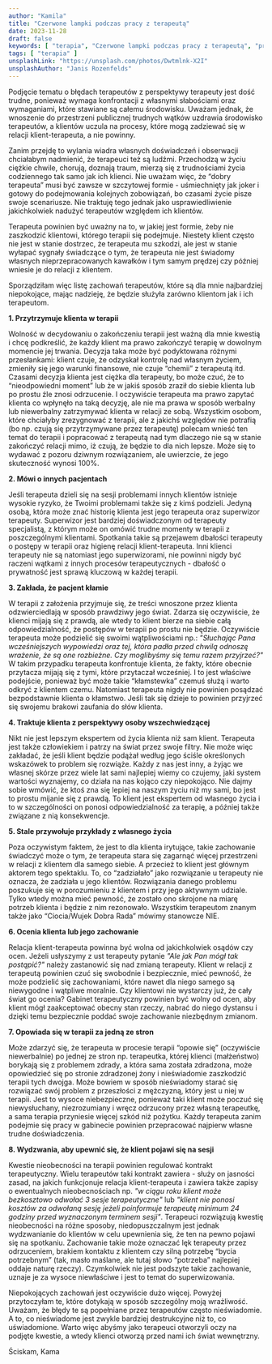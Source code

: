 ```yaml
---
author: "Kamila"
title: "Czerwone lampki podczas pracy z terapeutą"
date: 2023-11-28
draft: false
keywords: [ "terapia", "Czerwone lampki podczas pracy z terapeutą", "praca z terapeutą", "psychoterapia" ]
tags: [ "terapia" ]
unsplashLink: "https://unsplash.com/photos/Dwtmlnk-X2I"
unsplashAuthor: "Janis Rozenfelds"
---
```


Podjęcie tematu o błędach terapeutów z perspektywy terapeuty jest dość trudne, ponieważ wymaga konfrontacji z własnymi słabościami oraz wymaganiami, które stawiane są całemu środowisku. Uważam jednak, że wnoszenie do przestrzeni publicznej trudnych wątków uzdrawia środowisko terapeutów, a klientów uczula na procesy, które mogą zadziewać się w relacji klient-terapeuta, a nie powinny.

Zanim przejdę to wylania wiadra własnych doświadczeń i obserwacji chciałabym nadmienić, że terapeuci też są ludźmi. Przechodzą w życiu ciężkie chwile, chorują, doznają traum, mierzą się z trudnościami życia codziennego tak samo jak ich klienci. Nie uważam więc, że “dobry terapeuta” musi być zawsze w szczytowej formie - uśmiechnięty jak joker i gotowy do podejmowania kolejnych zobowiązań, bo czasami życie pisze swoje scenariusze. Nie traktuję tego jednak jako usprawiedliwienie jakichkolwiek nadużyć terapeutów względem ich klientów. 

Terapeuta powinien być uważny na to, w jakiej jest formie, żeby nie zaszkodzić klientowi, którego terapii się podejmuje. Niestety klient często nie jest w stanie dostrzec, że terapeuta mu szkodzi, ale jest w stanie wyłapać sygnały świadczące o tym, że terapeuta nie jest świadomy własnych nieprzepracowanych kawałków i tym samym prędzej czy później wniesie je do relacji z klientem. 

Sporządziłam więc listę zachowań terapeutów, które są dla mnie najbardziej niepokojące, mając nadzieję, że będzie służyła zarówno klientom jak i ich terapeutom. 

**1. Przytrzymuje klienta w terapii**

Wolność w decydowaniu o zakończeniu terapii jest ważną dla mnie kwestią i chcę podkreślić, że każdy klient ma prawo zakończyć terapię w dowolnym momencie jej trwania. Decyzja taka może być podyktowana różnymi przesłankami: klient czuje, że odzyskał kontrolę nad własnym życiem, zmieniły się jego warunki finansowe, nie czuje “chemii” z terapeutą itd. Czasami decyzja klienta jest ciężka dla terapeuty, bo może czuć, że to “nieodpowiedni moment” lub że w jakiś sposób zraził do siebie klienta lub po prostu źle znosi odrzucenie. I oczywiście terapeuta ma prawo zapytać klienta co wpłynęło na taką decyzję, ale nie ma prawa w sposób werbalny lub niewerbalny zatrzymywać klienta w relacji ze sobą. Wszystkim osobom, które chciałyby  zrezygnować z terapii, ale z jakichś względów  nie potrafią (bo np. czują się przytrzymywane przez terapeutę) polecam wnieść ten temat do terapii i popracować z terapeutą nad tym dlaczego nie są w stanie zakończyć relacji mimo, iż czują, że będzie to dla nich lepsze. Może się to wydawać z pozoru dziwnym rozwiązaniem, ale uwierzcie, że jego skuteczność wynosi 100%.

**2. Mówi o innych pacjentach**

Jeśli terapeuta dzieli się na sesji problemami innych klientów istnieje wysokie ryzyko, że Twoimi problemami także się z kimś podzieli. Jedyną osobą, która może znać historię klienta jest jego terapeuta oraz superwizor terapeuty. Superwizor jest bardziej doświadczonym od terapeuty specjalistą, z którym może on omówić trudne momenty w terapii z poszczególnymi klientami. Spotkania takie są przejawem dbałości terapeuty o postępy w terapii oraz higienę relacji klient-terapeuta. Inni klienci terapeuty nie są natomiast jego superwizorami, nie powinni nigdy być raczeni wątkami z innych procesów terapeutycznych - dbałość o prywatność jest sprawą kluczową w każdej terapii.

**3. Zakłada, że pacjent kłamie** 

W terapii z założenia przyjmuje się, że treści wnoszone przez klienta odzwierciedlają w sposób prawdziwy jego świat. Zdarza się oczywiście, że klienci mijają się z prawdą, ale wtedy to klient bierze na siebie całą odpowiedzialność, że postępów w terapii po prostu nie będzie. Oczywiście terapeuta może podzielić się swoimi wątpliwościami np.: *"Słuchając Pana wcześniejszych wypowiedzi oraz tej, która padła przed chwilą odnoszę wrażenie, że są one rozbieżne. Czy moglibyśmy się temu razem przyjrzeć?"* W takim przypadku terapeuta konfrontuje klienta, że fakty, które obecnie przytacza mijają się z tymi, które przytaczał wcześniej. I to jest właściwe podejście, ponieważ być może takie “kłamstewka” czemuś służą i warto odkryć z klientem czemu. Natomiast terapeuta nigdy nie powinien posądzać bezpodstawnie klienta o kłamstwo. Jeśli tak się dzieje to powinien przyjrzeć się swojemu brakowi zaufania do słów klienta.

**4. Traktuje klienta z perspektywy osoby wszechwiedzącej**

Nikt nie jest lepszym ekspertem od życia klienta niż sam klient. Terapeuta jest także człowiekiem i patrzy na świat przez swoje filtry. Nie może więc zakładać, że jeśli klient będzie podążał według jego ściśle określonych wskazówek to problem się rozwiąże. Każdy z nas jest inny, a żyjąc we własnej skórze przez wiele lat sami najlepiej wiemy co czujemy, jaki system wartości wyznajemy, co działa na nas kojąco czy niepokojąco. Nie dajmy sobie wmówić, że ktoś zna się lepiej na naszym życiu niż my sami, bo jest to prostu mijanie się z prawdą. To klient jest ekspertem od własnego życia i to w szczególności on ponosi odpowiedzialność za terapię, a później także związane z nią konsekwencje. 

**5. Stale przywołuje przykłady z własnego życia**

Poza oczywistym faktem, że jest to dla klienta irytujące, takie zachowanie świadczyć może o tym, że terapeuta stara się zagarnąć więcej przestrzeni w relacji z klientem dla samego siebie. A przecież to klient jest głównym aktorem tego spektaklu. To, co “zadziałało” jako rozwiązanie u terapeuty nie oznacza, że zadziała u jego klientów. Rozwiązania danego problemu poszukuje się w porozumieniu z klientem i przy jego aktywnym udziale. Tylko wtedy można mieć pewność, że zostało ono skrojone na miarę potrzeb klienta i będzie z nim rezonowało. Wszystkim terapeutom znanym także jako “Ciocia/Wujek Dobra Rada” mówimy stanowcze NIE.

**6. Ocenia klienta lub jego zachowanie** 

Relacja klient-terapeuta powinna być wolna od jakichkolwiek osądów czy ocen. Jeżeli usłyszymy z ust terapeuty pytanie *"Ale jak Pan mógł tak postąpić?"* należy zastanowić się nad zmianą terapeuty. Klient w relacji z terapeutą powinien czuć się swobodnie i bezpiecznie, mieć pewność, że może podzielić się zachowaniami, które nawet dla niego samego są niewygodne i wątpliwe moralnie. Czy klientowi nie wystarczy już, że cały świat go ocenia? Gabinet terapeutyczny powinien być wolny od ocen, aby klient mógł zaakceptować obecny stan rzeczy, nabrać do niego dystansu i dzięki temu bezpiecznie poddać swoje zachowanie niezbędnym zmianom. 

**7. Opowiada się w terapii za jedną ze stron**

Może zdarzyć się, że terapeuta w procesie terapii “opowie się” (oczywiście niewerbalnie) po jednej ze stron np. terapeutka, której klienci (małżeństwo) borykają się z problemem zdrady, a która sama została zdradzona, może opowiedzieć się po stronie zdradzonej żony i nieświadomie zaszkodzić terapii tych dwojga. Może bowiem w sposób nieświadomy starać się rozwiązać swój problem z przeszłości z mężczyzną, który jest u niej w terapii. Jest to wysoce niebezpieczne, ponieważ taki klient może poczuć się niewysłuchany, niezrozumiany i wręcz odrzucony przez własną terapeutkę, a sama terapia przyniesie więcej szkód niż pożytku. Każdy terapeuta zanim podejmie się pracy w gabinecie powinien przepracować najpierw własne trudne doświadczenia.

**8. Wydzwania, aby upewnić się, że klient pojawi się na sesji**

Kwestie nieobecności na terapii powinien regulować kontrakt terapeutyczny. Wielu terapeutów taki kontrakt zawiera - służy on jasności zasad, na jakich funkcjonuje relacja klient-terapeuta i zawiera także zapisy o ewentualnych nieobecnościach np. *"w ciągu roku klient może bezkosztowo odwołać 3 sesje terapeutyczne"* lub *"klient nie ponosi kosztów za odwołaną sesję jeżeli poinformuje terapeutę minimum 24 godziny przed wyznaczonym terminem sesji"*. Terapeuci rozwiązują kwestię nieobecności na różne sposoby, niedopuszczalnym jest jednak wydzwanianie do klientów w celu upewnienia się, że ten na pewno pojawi się na spotkaniu. Zachowanie takie może oznaczać lęk terapeuty przez odrzuceniem, brakiem kontaktu z klientem czy silną potrzebę “bycia potrzebnym” (tak, masło maślane, ale tutaj słowo “potrzeba” najlepiej oddaje naturę rzeczy). Czymkolwiek nie jest podszyte takie zachowanie, uznaje je za wysoce niewłaściwe i jest to temat do superwizowania.

Niepokojących zachowań jest oczywiście dużo więcej. Powyżej przytoczyłam te, które dotykają w sposób szczególny moją wrażliwość. Uważam, że błędy te są popełniane przez terapeutów często nieświadomie. A to, co nieświadome jest zwykle bardziej destrukcyjne niż to, co uświadomione. Warto więc abyśmy jako terapeuci otworzyli oczy na podjęte kwestie, a wtedy klienci otworzą przed nami ich świat wewnętrzny. 

Ściskam, Kama
